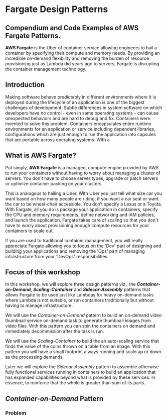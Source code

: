 # Fargate Design Patterns

## Compendium and Code Examples of AWS Fargate Patterns.

**AWS Fargate** is the Uber of container service allowing engineers to hail a container by specifying their compute and memory needs. By providing an incredible on-demand flexibility and removing the burden of resource provisioning just as Lambda did years ago to servers, Fargate is disrupting the container management technology.

## Introduction
Making software behave predictably in different environments where it is deployed during the lifecycle of an application is one of the biggest challenges of development. Subtle differences in system software on which developers have no control - even in same operating systems - can cause unexpected behaviors and are hard to debug and fix. Containers were invented to solve this problem. Containers encapsulates entire runtime environments for an application or service including dependent libraries, configurations which are just enough to run the application into capsules that are portable across operating systems. With a 

## What is AWS Fargate?

Put simply, **AWS Fargate** is a managed, compute engine provided by AWS to run your containers without having to worry about managing a cluster of servers. You don't have to choose server types, upgrade or patch servers or optimize container packing on your clusters. 

This is analogous to hailing a Uber. With Uber you just tell what size car you want based on how many people are riding, if you want a car seat or want the car to be wheel-chair accessible. You don’t specify a Lexus or a Toyota. With Fargate, all you do is package your application in containers, specify the CPU and memory requirements, define networking and IAM policies, and launch the application. Fargate takes care of scaling so that you don't have to worry about provisioning enough compute resources for your containers to scale out. 

If you are used to traditional container management, you will really appreciate Fargate allowing you to focus on the 'Dev' part of designing and building your applications and removing the 'Ops' part of managing infrastructure from your 'DevOps' responsibilities. 

## Focus of this workshop

In this workshop, we will explore three design patterns viz., the ***Container-on-Demand***, ***Scaling-Container*** and ***Sidecar-Assembly*** patterns that allows Fargate to be used just like Lambdas for heavy on-demand tasks where Lambda is not suitable, or run containers traditionally but without having to manage infrastructure.

We will use the *Container-on-Demand* pattern to build an on-demand video thumbnail service  on-demand task to generate thumbnail images from video files. With this pattern you can spin the containers on demand and immediately decommission after the task is run.

We will use the *Scaling-Container* to build the an auto-scaling service that finds the value of the coins thrown on a table from an image. With this pattern you will have a small footprint always running and scale up or down as the processing demands.

Later we will explore the *Sidecar-Assembly* pattern to assemble otherwise fully functional services running in containers to build an application that has expanded capabilities beyond what is provided by these services. In essence, to reinforce that the whole is greater than sum of its parts.

## *Container-on-Demand* Pattern
### Problem

<!--stackedit_data:
eyJoaXN0b3J5IjpbLTExMzk1NjY5OTEsLTE5NDA0NjY0ODEsLT
EyMjk5MTUxMTAsMjYwODQ0MzU0LC0xNzQzNDY0NDY5XX0=
-->